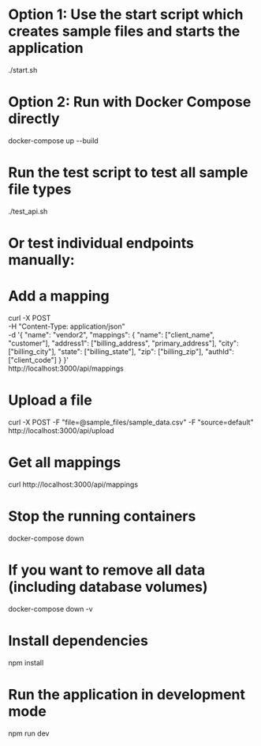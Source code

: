 # Option 1: Use the start script which creates sample files and starts the application
./start.sh

# Option 2: Run with Docker Compose directly
docker-compose up --build

# Run the test script to test all sample file types
./test_api.sh

# Or test individual endpoints manually:

# Add a mapping
curl -X POST \
  -H "Content-Type: application/json" \
  -d '{
    "name": "vendor2",
    "mappings": {
      "name": ["client_name", "customer"],
      "address1": ["billing_address", "primary_address"],
      "city": ["billing_city"],
      "state": ["billing_state"],
      "zip": ["billing_zip"],
      "authId": ["client_code"]
    }
  }' \
  http://localhost:3000/api/mappings

# Upload a file
curl -X POST -F "file=@sample_files/sample_data.csv" -F "source=default" http://localhost:3000/api/upload

# Get all mappings
curl http://localhost:3000/api/mappings


# Stop the running containers
docker-compose down

# If you want to remove all data (including database volumes)
docker-compose down -v


# Install dependencies
npm install

# Run the application in development mode
npm run dev